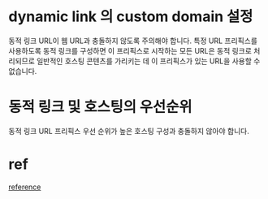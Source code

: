# dynamic link 의 custom domain 설정
동적 링크 URL이 웹 URL과 충돌하지 않도록 주의해야 합니다.
특정 URL 프리픽스를 사용하도록 동적 링크를 구성하면 이 프리픽스로 시작하는 모든 URL은 동적 링크로 처리되므로 
일반적인 호스팅 콘텐츠를 가리키는 데 이 프리픽스가 있는 URL을 사용할 수 없습니다.


# 동적 링크 및 호스팅의 우선순위
동적 링크 URL 프리픽스 우선 순위가 높은 호스팅 구성과 충돌하지 않아야 합니다.


# ref
[reference](https://firebase.google.com/docs/dynamic-links/custom-domains?hl=ko)
